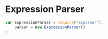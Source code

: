 
Expression Parser
=================

```js
var ExpressionParser = require("exparser"),
    parser = new ExpressionParser()
;
```
